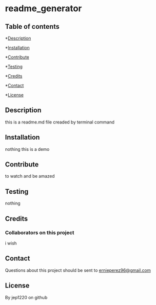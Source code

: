 # readme_generator
  

## Table of contents

*[Description](#Description)

*[Installation](#Installation)

*[Contribute](#Contribute)

*[Testing](#Testing)

*[Credits](#Credits)

*[Contact](#Contact)

*[License](#License)


## Description
this is a readme.md file creaded by terminal command

## Installation 
nothing this is a demo

## Contribute
to watch and be amazed

## Testing
nothing

## Credits
### Collaborators on this project
i wish

## Contact
Questions about this project should be sent to ernieperez96@gmail.com

## License






By jep1220 on github

